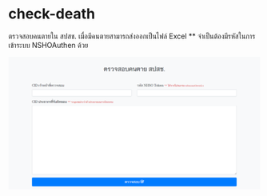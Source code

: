 # check-death

ตรวจสอบคนตายใน สปสช. 
เมื่อมีคนตายสามารถส่งออกเป็นไฟล์ Excel
** จำเป็นต้องมีรหัสในการเข้าระบบ NSHOAuthen ด้วย

<img src="https://github.com/EchoBig/check-death/blob/master/cover/index.png">
